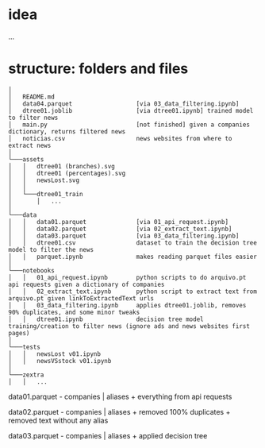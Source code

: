 # idea

...

# structure: folders and files

```
│
│   README.md
│   data04.parquet                  [via 03_data_filtering.ipynb]
│   dtree01.joblib                  [via dtree01.ipynb] trained model to filter news 
│   main.py                         [not finished] given a companies dictionary, returns filtered news
│   noticias.csv                    news websites from where to extract news
│
└───assets
│   │   dtree01 (branches).svg
│   │   dtree01 (percentages).svg
│   │   newsLost.svg
│   │
│   └───dtree01_train                    
│       │   ...
│
└───data
│   │   data01.parquet              [via 01_api_request.ipynb]
│   │   data02.parquet              [via 02_extract_text.ipynb]
│   │   data03.parquet              [via 03_data_filtering.ipynb]
│   │   dtree01.csv                 dataset to train the decision tree model to filter the news
│   │   parquet.ipynb               makes reading parquet files easier
│
└───notebooks
│   │   01_api_request.ipynb        python scripts to do arquivo.pt api requests given a dictionary of companies
│   │   02_extract_text.ipynb       python script to extract text from arquivo.pt given linkToExtractedText urls
│   │   03_data_filtering.ipynb     applies dtree01.joblib, removes 90% duplicates, and some minor tweaks
│   │   dtree01.ipynb               decision tree model training/creation to filter news (ignore ads and news websites first pages)
│
└───tests
│   │   newsLost v01.ipynb
│   │   newsVSstock v01.ipynb
│
└───zextra
│   │   ...
```

data01.parquet - companies | aliases + everything from api requests

data02.parquet - companies | aliases + removed 100% duplicates + removed text without any alias

data03.parquet - companies | aliases + applied decision tree
